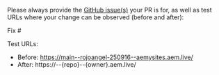 Please always provide the [GitHub issue(s)](../issues) your PR is for, as well as test URLs where your change can be observed (before and after):

Fix #<gh-issue-id>

Test URLs:
- Before: https://main--rojoangel-250916--aemysites.aem.live/
- After: https://<branch>--{repo}--{owner}.aem.live/
